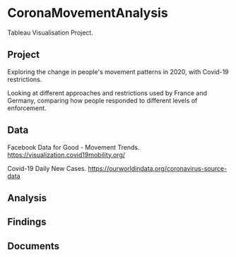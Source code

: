 # CoronaMovementAnalysis
Tableau Visualisation Project.


## Project

Exploring the change in people's movement patterns in 2020, with Covid-19 restrictions.

Looking at different approaches and restrictions used by France and Germany, comparing how people responded to different levels of enforcement.


## Data

Facebook Data for Good - Movement Trends. https://visualization.covid19mobility.org/

Covid-19 Daily New Cases. https://ourworldindata.org/coronavirus-source-data

## Analysis


## Findings


## Documents


